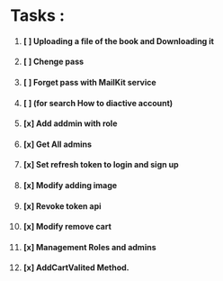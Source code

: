 
# Tasks :

1. #### [ ] Uploading a file of the book and Downloading it
2. #### [ ] Chenge pass
3. #### [ ] Forget pass with MailKit service
4. #### [ ] **(for search How to diactive account)**
6. #### [x] Add addmin with role
7. #### [x] Get All admins
8. #### [x] Set refresh token to login and sign up
9. #### [x] Modify adding image
10. #### [x] Revoke token api
11. #### [x] Modify remove cart
12. #### [x] Management Roles and admins
13. #### [x] AddCartValited Method.
